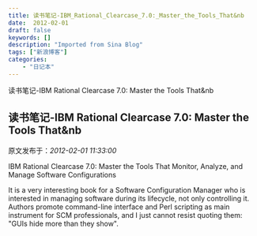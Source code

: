 ```yaml
---
title: 读书笔记-IBM_Rational_Clearcase_7.0:_Master_the_Tools_That&nb
date:  2012-02-01
draft: false
keywords: []
description: "Imported from Sina Blog"
tags: ["新浪博客"]
categories: 
    - "日记本"
---
```

读书笔记-IBM Rational Clearcase 7.0: Master the Tools That&nb
## 读书笔记-IBM Rational Clearcase 7.0: Master the Tools That&nb

 原文发布于：*2012-02-01 11:33:00*

IBM Rational Clearcase 7.0: Master the Tools That Monitor,
Analyze, and Manage Software Configurations

It is a very interesting book for a Software Configuration
Manager who is interested in managing software during its
lifecycle, not only controlling it.
Authors promote command-line interface and Perl scripting as
main instrument for SCM professionals, and I just cannot resist
quoting them: "GUIs hide more than they
show".


